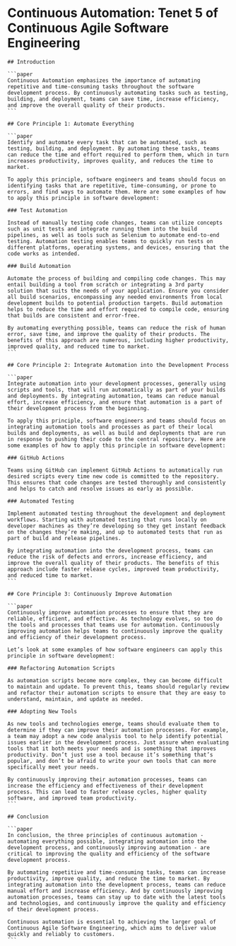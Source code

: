 # Continuous Automation: Tenet 5 of Continuous Agile Software Engineering

````sidebyside
## Introduction

```paper
Continuous Automation emphasizes the importance of automating repetitive and time-consuming tasks throughout the software development process. By continuously automating tasks such as testing, building, and deployment, teams can save time, increase efficiency, and improve the overall quality of their products.
```
````

````sidebyside
## Core Principle 1: Automate Everything

```paper
Identify and automate every task that can be automated, such as testing, building, and deployment. By automating these tasks, teams can reduce the time and effort required to perform them, which in turn increases productivity, improves quality, and reduces the time to market.

To apply this principle, software engineers and teams should focus on identifying tasks that are repetitive, time-consuming, or prone to errors, and find ways to automate them. Here are some examples of how to apply this principle in software development:

### Test Automation

Instead of manually testing code changes, teams can utilize concepts such as unit tests and integrate running them into the build pipelines, as well as tools such as Selenium to automate end-to-end testing. Automation testing enables teams to quickly run tests on different platforms, operating systems, and devices, ensuring that the code works as intended.

### Build Automation

Automate the process of building and compiling code changes. This may entail building a tool from scratch or integrating a 3rd party solution that suits the needs of your application. Ensure you consider all build scenarios, encompassing any needed environments from local development builds to potential production targets. Build automation helps to reduce the time and effort required to compile code, ensuring that builds are consistent and error-free.

By automating everything possible, teams can reduce the risk of human error, save time, and improve the quality of their products. The benefits of this approach are numerous, including higher productivity, improved quality, and reduced time to market.
```
````

````sidebyside
## Core Principle 2: Integrate Automation into the Development Process

```paper
Integrate automation into your development processes, generally using scripts and tools, that will run automatically as part of your builds and deployments. By integrating automation, teams can reduce manual effort, increase efficiency, and ensure that automation is a part of their development process from the beginning.

To apply this principle, software engineers and teams should focus on integrating automation tools and processes as part of their local builds and deployments, as well as build and deployments that are run in response to pushing their code to the central repository. Here are some examples of how to apply this principle in software development:

### GitHub Actions

Teams using GitHub can implement GitHub Actions to automatically run desired scripts every time new code is committed to the repository. This ensures that code changes are tested thoroughly and consistently and helps to catch and resolve issues as early as possible.

### Automated Testing

Implement automated testing throughout the development and deployment workflows. Starting with automated testing that runs locally on developer machines as they’re developing so they get instant feedback on the changes they’re making, and up to automated tests that run as part of build and release pipelines.

By integrating automation into the development process, teams can reduce the risk of defects and errors, increase efficiency, and improve the overall quality of their products. The benefits of this approach include faster release cycles, improved team productivity, and reduced time to market.
```
````

````sidebyside
## Core Principle 3: Continuously Improve Automation

```paper
Continuously improve automation processes to ensure that they are reliable, efficient, and effective. As technology evolves, so too do the tools and processes that teams use for automation. Continuously improving automation helps teams to continuously improve the quality and efficiency of their development process.

Let’s look at some examples of how software engineers can apply this principle in software development:

### Refactoring Automation Scripts

As automation scripts become more complex, they can become difficult to maintain and update. To prevent this, teams should regularly review and refactor their automation scripts to ensure that they are easy to understand, maintain, and update as needed.

### Adopting New Tools

As new tools and technologies emerge, teams should evaluate them to determine if they can improve their automation processes. For example, a team may adopt a new code analysis tool to help identify potential issues earlier in the development process. Just assure when evaluating tools that it both meets your needs and is something that improves productivity. Don’t just use a tool because it’s something that’s popular, and don’t be afraid to write your own tools that can more specifically meet your needs.

By continuously improving their automation processes, teams can increase the efficiency and effectiveness of their development process. This can lead to faster release cycles, higher quality software, and improved team productivity.
```
````

````sidebyside
## Conclusion

```paper
In conclusion, the three principles of continuous automation - automating everything possible, integrating automation into the development process, and continuously improving automation - are critical to improving the quality and efficiency of the software development process.

By automating repetitive and time-consuming tasks, teams can increase productivity, improve quality, and reduce the time to market. By integrating automation into the development process, teams can reduce manual effort and increase efficiency. And by continuously improving automation processes, teams can stay up to date with the latest tools and technologies, and continuously improve the quality and efficiency of their development process. 

Continuous automation is essential to achieving the larger goal of Continuous Agile Software Engineering, which aims to deliver value quickly and reliably to customers.
```
````
